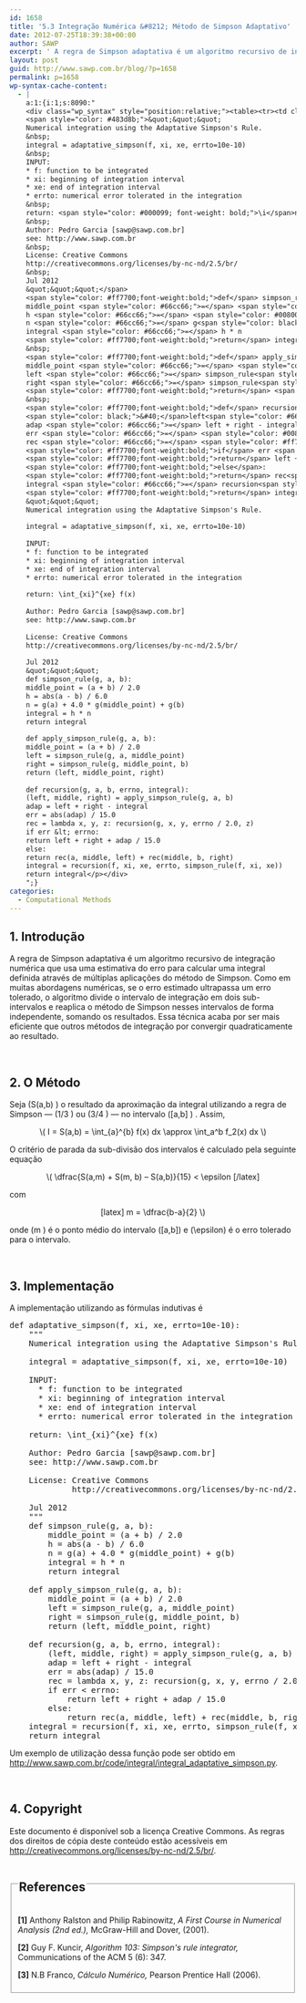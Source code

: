 ```yaml
---
id: 1658
title: '5.3 Integração Numérica &#8212; Método de Simpson Adaptativo'
date: 2012-07-25T18:39:38+00:00
author: SAWP
excerpt: ' A regra de Simpson adaptativa é um algoritmo recursivo de integração numérica que usa uma estimativa do erro para calcular uma integral definida através de múltiplas aplicações do método de Simpson. Como em muitas abordagens numéricas, se o erro estimado ultrapassa um erro tolerado, o algoritmo divide o intervalo de integração em dois sub-intervalos e reaplica o método de Simpson nesses intervalos de forma independente, somando os resultados. Essa técnica acaba por ser mais eficiente que outros métodos de integração por convergir quadraticamente ao resultado.'
layout: post
guid: http://www.sawp.com.br/blog/?p=1658
permalink: p=1658
wp-syntax-cache-content:
  - |
    a:1:{i:1;s:8090:"
    <div class="wp_syntax" style="position:relative;"><table><tr><td class="code"><pre class="python" style="font-family:monospace;"><span style="color: #ff7700;font-weight:bold;">def</span> adaptative_simpson<span style="color: black;">&#40;</span>f<span style="color: #66cc66;">,</span> xi<span style="color: #66cc66;">,</span> xe<span style="color: #66cc66;">,</span> errto<span style="color: #66cc66;">=</span><span style="color: #ff4500;">10e-10</span><span style="color: black;">&#41;</span>:
    <span style="color: #483d8b;">&quot;&quot;&quot;
    Numerical integration using the Adaptative Simpson's Rule.
    &nbsp;
    integral = adaptative_simpson(f, xi, xe, errto=10e-10)
    &nbsp;
    INPUT:
    * f: function to be integrated
    * xi: beginning of integration interval
    * xe: end of integration interval
    * errto: numerical error tolerated in the integration
    &nbsp;
    return: <span style="color: #000099; font-weight: bold;">\i</span>nt_{xi}^{xe} f(x)
    &nbsp;
    Author: Pedro Garcia [sawp@sawp.com.br]
    see: http://www.sawp.com.br
    &nbsp;
    License: Creative Commons
    http://creativecommons.org/licenses/by-nc-nd/2.5/br/
    &nbsp;
    Jul 2012
    &quot;&quot;&quot;</span>
    <span style="color: #ff7700;font-weight:bold;">def</span> simpson_rule<span style="color: black;">&#40;</span>g<span style="color: #66cc66;">,</span> a<span style="color: #66cc66;">,</span> b<span style="color: black;">&#41;</span>:
    middle_point <span style="color: #66cc66;">=</span> <span style="color: black;">&#40;</span>a + b<span style="color: black;">&#41;</span> / <span style="color: #ff4500;">2.0</span>
    h <span style="color: #66cc66;">=</span> <span style="color: #008000;">abs</span><span style="color: black;">&#40;</span>a - b<span style="color: black;">&#41;</span> / <span style="color: #ff4500;">6.0</span>
    n <span style="color: #66cc66;">=</span> g<span style="color: black;">&#40;</span>a<span style="color: black;">&#41;</span> + <span style="color: #ff4500;">4.0</span> * g<span style="color: black;">&#40;</span>middle_point<span style="color: black;">&#41;</span> + g<span style="color: black;">&#40;</span>b<span style="color: black;">&#41;</span>
    integral <span style="color: #66cc66;">=</span> h * n
    <span style="color: #ff7700;font-weight:bold;">return</span> integral
    &nbsp;
    <span style="color: #ff7700;font-weight:bold;">def</span> apply_simpson_rule<span style="color: black;">&#40;</span>g<span style="color: #66cc66;">,</span> a<span style="color: #66cc66;">,</span> b<span style="color: black;">&#41;</span>:
    middle_point <span style="color: #66cc66;">=</span> <span style="color: black;">&#40;</span>a + b<span style="color: black;">&#41;</span> / <span style="color: #ff4500;">2.0</span>
    left <span style="color: #66cc66;">=</span> simpson_rule<span style="color: black;">&#40;</span>g<span style="color: #66cc66;">,</span> a<span style="color: #66cc66;">,</span> middle_point<span style="color: black;">&#41;</span>
    right <span style="color: #66cc66;">=</span> simpson_rule<span style="color: black;">&#40;</span>g<span style="color: #66cc66;">,</span> middle_point<span style="color: #66cc66;">,</span> b<span style="color: black;">&#41;</span>
    <span style="color: #ff7700;font-weight:bold;">return</span> <span style="color: black;">&#40;</span>left<span style="color: #66cc66;">,</span> middle_point<span style="color: #66cc66;">,</span> right<span style="color: black;">&#41;</span>
    &nbsp;
    <span style="color: #ff7700;font-weight:bold;">def</span> recursion<span style="color: black;">&#40;</span>g<span style="color: #66cc66;">,</span> a<span style="color: #66cc66;">,</span> b<span style="color: #66cc66;">,</span> <span style="color: #dc143c;">errno</span><span style="color: #66cc66;">,</span> integral<span style="color: black;">&#41;</span>:
    <span style="color: black;">&#40;</span>left<span style="color: #66cc66;">,</span> middle<span style="color: #66cc66;">,</span> right<span style="color: black;">&#41;</span> <span style="color: #66cc66;">=</span> apply_simpson_rule<span style="color: black;">&#40;</span>g<span style="color: #66cc66;">,</span> a<span style="color: #66cc66;">,</span> b<span style="color: black;">&#41;</span>
    adap <span style="color: #66cc66;">=</span> left + right - integral
    err <span style="color: #66cc66;">=</span> <span style="color: #008000;">abs</span><span style="color: black;">&#40;</span>adap<span style="color: black;">&#41;</span> / <span style="color: #ff4500;">15.0</span>
    rec <span style="color: #66cc66;">=</span> <span style="color: #ff7700;font-weight:bold;">lambda</span> x<span style="color: #66cc66;">,</span> y<span style="color: #66cc66;">,</span> z: recursion<span style="color: black;">&#40;</span>g<span style="color: #66cc66;">,</span> x<span style="color: #66cc66;">,</span> y<span style="color: #66cc66;">,</span> <span style="color: #dc143c;">errno</span> / <span style="color: #ff4500;">2.0</span><span style="color: #66cc66;">,</span> z<span style="color: black;">&#41;</span>
    <span style="color: #ff7700;font-weight:bold;">if</span> err <span style="color: #66cc66;">&lt;</span> <span style="color: #dc143c;">errno</span>:
    <span style="color: #ff7700;font-weight:bold;">return</span> left + right + adap / <span style="color: #ff4500;">15.0</span>
    <span style="color: #ff7700;font-weight:bold;">else</span>:
    <span style="color: #ff7700;font-weight:bold;">return</span> rec<span style="color: black;">&#40;</span>a<span style="color: #66cc66;">,</span> middle<span style="color: #66cc66;">,</span> left<span style="color: black;">&#41;</span> + rec<span style="color: black;">&#40;</span>middle<span style="color: #66cc66;">,</span> b<span style="color: #66cc66;">,</span> right<span style="color: black;">&#41;</span>
    integral <span style="color: #66cc66;">=</span> recursion<span style="color: black;">&#40;</span>f<span style="color: #66cc66;">,</span> xi<span style="color: #66cc66;">,</span> xe<span style="color: #66cc66;">,</span> errto<span style="color: #66cc66;">,</span> simpson_rule<span style="color: black;">&#40;</span>f<span style="color: #66cc66;">,</span> xi<span style="color: #66cc66;">,</span> xe<span style="color: black;">&#41;</span><span style="color: black;">&#41;</span>
    <span style="color: #ff7700;font-weight:bold;">return</span> integral</pre></td></tr></table><p class="theCode" style="display:none;">def adaptative_simpson(f, xi, xe, errto=10e-10):
    &quot;&quot;&quot;
    Numerical integration using the Adaptative Simpson's Rule.
    
    integral = adaptative_simpson(f, xi, xe, errto=10e-10)
    
    INPUT:
    * f: function to be integrated
    * xi: beginning of integration interval
    * xe: end of integration interval
    * errto: numerical error tolerated in the integration
    
    return: \int_{xi}^{xe} f(x)
    
    Author: Pedro Garcia [sawp@sawp.com.br]
    see: http://www.sawp.com.br
    
    License: Creative Commons
    http://creativecommons.org/licenses/by-nc-nd/2.5/br/
    
    Jul 2012
    &quot;&quot;&quot;
    def simpson_rule(g, a, b):
    middle_point = (a + b) / 2.0
    h = abs(a - b) / 6.0
    n = g(a) + 4.0 * g(middle_point) + g(b)
    integral = h * n
    return integral
    
    def apply_simpson_rule(g, a, b):
    middle_point = (a + b) / 2.0
    left = simpson_rule(g, a, middle_point)
    right = simpson_rule(g, middle_point, b)
    return (left, middle_point, right)
    
    def recursion(g, a, b, errno, integral):
    (left, middle, right) = apply_simpson_rule(g, a, b)
    adap = left + right - integral
    err = abs(adap) / 15.0
    rec = lambda x, y, z: recursion(g, x, y, errno / 2.0, z)
    if err &lt; errno:
    return left + right + adap / 15.0
    else:
    return rec(a, middle, left) + rec(middle, b, right)
    integral = recursion(f, xi, xe, errto, simpson_rule(f, xi, xe))
    return integral</p></div>
    ";}
categories:
  - Computational Methods
---
```

## 1. Introdução 

A regra de Simpson adaptativa é um algoritmo recursivo de integração numérica que usa uma estimativa do erro para calcular uma integral definida através de múltiplas aplicações do método de Simpson. Como em muitas abordagens numéricas, se o erro estimado ultrapassa um erro tolerado, o algoritmo divide o intervalo de integração em dois sub-intervalos e reaplica o método de Simpson nesses intervalos de forma independente, somando os resultados. Essa técnica acaba por ser mais eficiente que outros métodos de integração por convergir quadraticamente ao resultado. 

&nbsp;

## 2. O Método 

Seja \(S(a,b) \) o resultado da aproximação da integral utilizando a regra de Simpson &#8212; \(1/3 \) ou \(3/4 \) &#8212; no intervalo \([a,b] \) . Assim,
  


<center>
  \( I = S(a,b) = \int_{a}^{b} f(x) dx \approx \int_a^b f_2(x) dx \)
</center>


  
O critério de parada da sub-divisão dos intervalos é calculado pela seguinte equação 

<center>
  \( \dfrac{S(a,m) + S(m, b) &#8211; S(a,b)}{15} < \epsilon [/latex]
</center>


  
com
  
</center>

<center>
  [latex] m = \dfrac{b-a}{2} \)
</center>


  
onde \(m \) é o ponto médio do intervalo \([a,b]\) e \(\epsilon\) é o erro tolerado para o intervalo. 

&nbsp;

## 3. Implementação 

A implementação utilizando as fórmulas indutivas é

<pre lang="python">def adaptative_simpson(f, xi, xe, errto=10e-10):
    """
    Numerical integration using the Adaptative Simpson's Rule.

    integral = adaptative_simpson(f, xi, xe, errto=10e-10)

    INPUT:
      * f: function to be integrated
      * xi: beginning of integration interval
      * xe: end of integration interval
      * errto: numerical error tolerated in the integration

    return: \int_{xi}^{xe} f(x)

    Author: Pedro Garcia [sawp@sawp.com.br]
    see: http://www.sawp.com.br

    License: Creative Commons
             http://creativecommons.org/licenses/by-nc-nd/2.5/br/

    Jul 2012
    """
    def simpson_rule(g, a, b):
        middle_point = (a + b) / 2.0
        h = abs(a - b) / 6.0
        n = g(a) + 4.0 * g(middle_point) + g(b)
        integral = h * n
        return integral

    def apply_simpson_rule(g, a, b):
        middle_point = (a + b) / 2.0
        left = simpson_rule(g, a, middle_point)
        right = simpson_rule(g, middle_point, b)
        return (left, middle_point, right)

    def recursion(g, a, b, errno, integral):
        (left, middle, right) = apply_simpson_rule(g, a, b)
        adap = left + right - integral
        err = abs(adap) / 15.0
        rec = lambda x, y, z: recursion(g, x, y, errno / 2.0, z)
        if err &lt; errno:
            return left + right + adap / 15.0
        else:
            return rec(a, middle, left) + rec(middle, b, right)
    integral = recursion(f, xi, xe, errto, simpson_rule(f, xi, xe))
    return integral  </pre>

Um exemplo de utilização dessa função pode ser obtido em <a href="http://www.sawp.com.br/code/integral/integral_adaptative_simpson.py" target="_blank">http://www.sawp.com.br/code/integral/integral_adaptative_simpson.py</a>. 

&nbsp;

## 4. Copyright 

Este documento é disponível sob a licença Creative Commons. As regras dos direitos de cópia deste conteúdo estão acessíveis em <a href="http://creativecommons.org/licenses/by-nc-nd/2.5/br/" target="_blank">http://creativecommons.org/licenses/by-nc-nd/2.5/br/</a>. 



<fieldset>
  <legend> 
  
  <h2>
    References
  </h2></legend> 
  
  <p>
    <a name="bibitem1"><b>[1]</b> Anthony Ralston and Philip Rabinowitz,<cite> <em>A First Course in Numerical Analysis</em> (2nd ed.),</cite> McGraw-Hill and Dover, (2001).</a>
  </p></p> 
  
  <p>
    <a name="bibitem3"><b>[2]</b> Guy F. Kuncir,<cite> <em>Algorithm 103: Simpson's rule integrator</em>,</cite> Communications of the ACM 5 (6): 347.</a>
  </p></p> 
  
  <p>
    <a name="bibitem2"><b>[3]</b> N.B Franco,<cite> <em>Cálculo Numérico</em>,</cite> Pearson Prentice Hall (2006).</a>
  </p></p>
</fieldset>
